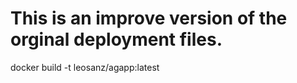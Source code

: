 # This is an improve version of the orginal deployment files.
docker build -t leosanz/agapp:latest 
